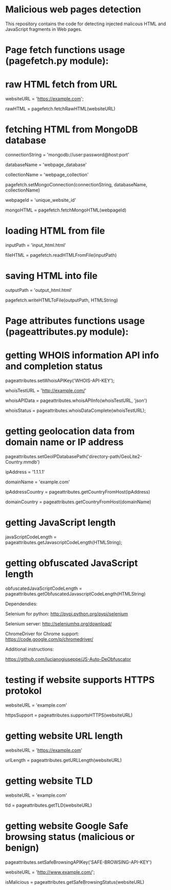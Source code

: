 # Malicious web pages detection

This repository contains the code for detecting injected malicous HTML and JavaScript fragments in Web pages.

# Page fetch functions usage (pagefetch.py module):

# raw HTML fetch from URL

websiteURL = 'https://example.com';

rawHTML = pagefetch.fetchRawHTML(websiteURL)

# fetching HTML from MongoDB database

connectionString = 'mongodb://user:password@host:port'

databaseName = 'webpage_database'

collectionName = 'webpage_collection'

pagefetch.setMongoConnection(connectionString, databaseName, collectionName)

webpageId = 'unique_website_id'

mongoHTML = pagefetch.fetchMongoHTML(webpageId)

# loading HTML from file

inputPath = 'input_html.html'

fileHTML = pagefetch.readHTMLFromFile(inputPath)

# saving HTML into file

outputPath = 'output_html.html'

pagefetch.writeHTMLToFile(outputPath, HTMLString)

# Page attributes functions usage (pageattributes.py module):

# getting WHOIS information API info and completion status

pageattributes.setWhoisAPIKey('WHOIS-API-KEY');

whoisTestURL = 'http://example.com/'

whoisAPIData = pageattributes.whoisAPIInfo(whoisTestURL, 'json')

whoisStatus = pageattributes.whoisDataComplete(whoisTestURL);

# getting geolocation data from domain name or IP address

pageattributes.setGeoIPDatabasePath('directory-path/GeoLite2-Country.mmdb')

ipAddress = '1.1.1.1'

domainName = 'example.com'

ipAddressCountry = pageattributes.getCountryFromHost(ipAddress)

domainCountry = pageattributes.getCountryFromHost(domainName)

# getting JavaScript length

javaScriptCodeLength = pageattributes.getJavascriptCodeLength(HTMLString);

# getting obfuscated JavaScript length

obfuscatedJavaScriptCodeLength = pageattributes.getObfuscatedJavascriptCodeLength(HTMLString)

Dependendies:

Selenium for python: http://pypi.python.org/pypi/selenium

Selenium server: http://seleniumhq.org/download/

ChromeDriver for Chrome support: https://code.google.com/p/chromedriver/

Additional instructions:

https://github.com/lucianogiuseppe/JS-Auto-DeObfuscator

# testing if website supports HTTPS protokol

websiteURL = 'example.com'

httpsSupport = pageattributes.supportsHTTPS(websiteURL)

# getting website URL length

websiteURL = 'https://example.com'

urlLength = pageattributes.getURLLength(websiteURL)

# getting website TLD

websiteURL = 'example.com'

tld = pageattributes.getTLD(websiteURL)

# getting website Google Safe browsing status (malicious or benign)

pageattributes.setSafeBrowsingAPIKey('SAFE-BROWSING-API-KEY')

websiteURL = 'http://www.example.com/';

isMalicious = pageattributes.getSafeBrowsingStatus(websiteURL)
